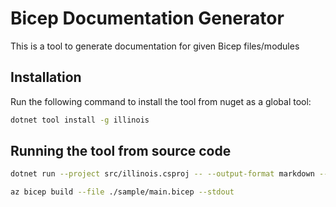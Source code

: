 # Bicep Documentation Generator

This is a tool to generate documentation for given Bicep files/modules

## Installation

Run the following command to install the tool from nuget as a global tool:

```bash
dotnet tool install -g illinois
```

## Running the tool from source code

```bash
dotnet run --project src/illinois.csproj -- --output-format markdown --bicep-file ./sample/main.bicep --sort
```

```bash
az bicep build --file ./sample/main.bicep --stdout
```
